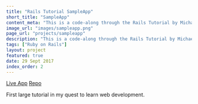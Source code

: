 ```yaml
---
title: "Rails Tutorial SampleApp"
short_title: "SampleApp"
content_meta: "This is a code-along through the Rails Tutorial by Michael Hartl"
image_url: "images/sampleapp.png"
page_url: "projects/sampleapp"
description: "This is a code-along through the Rails Tutorial by Michael Hartl" 
tags: ["Ruby on Rails"]
layout: project
featured: true
date: 29 Sept 2017
index_order: 2
---
```


[Live App](http://sampleapp.hoover.ml)
[Repo](https://github.com/machuu/railstutorial-sample_app)

First large tutorial in my quest to learn web development.
